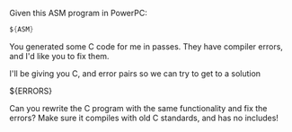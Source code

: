 Given this ASM program in PowerPC:

```asm
${ASM}
```

You generated some C code for me in passes. They have compiler errors, and I'd like you to fix them.

I'll be giving you C, and error pairs so we can try to get to a solution

${ERRORS}

Can you rewrite the C program with the same functionality and fix the errors? Make sure it compiles with old C standards, and has no includes!
